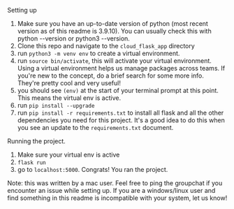Setting up

1. Make sure you have an up-to-date version of python (most recent version as of this readme is 3.9.10). You can usually check this with python --version or python3 --version.
2. Clone this repo and navigate to the `cloud_flask_app` directory
3. run `python3 -m venv env` to create a virtual environment.
4. run `source bin/activate`, this will activate your virtual environment. Using a virtual environment helps us manage packages across teams. If you're new to the concept, do a brief search for some more info. They're pretty cool and very useful!
5. you should see `(env)` at the start of your terminal prompt at this point. This means the virtual env is active.
6. run `pip install --upgrade`
7. run `pip install -r requirements.txt` to install all flask and all the other dependencies you need for this project. It's a good idea to do this when you see an update to the `requirements.txt` document.

Running the project.
1. Make sure your virtual env is active
2. `flask run`
3. go to `localhost:5000`. Congrats! You ran the project.

Note: this was written by a mac user. Feel free to ping the groupchat if you encounter an issue while setting up. If you are a windows/linux user and find something in this readme is incompatible with your system, let us know!